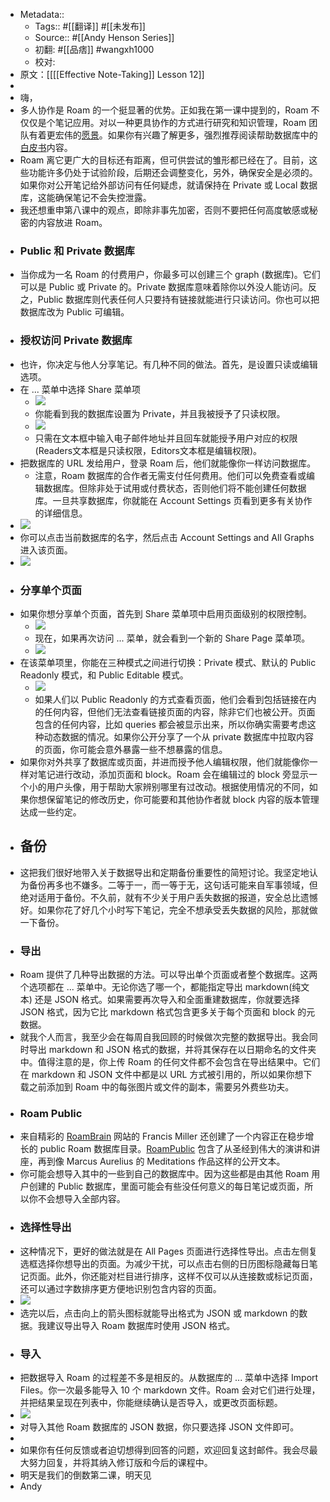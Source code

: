 - Metadata::
    - Tags:: #[[翻译]] #[[未发布]]
    - Source:: #[[Andy Henson Series]]
    - 初翻: #[[品痞]] #wangxh1000
    - 校对:
- 原文：[[[[Effective Note-Taking]] Lesson 12]]
- 
- 嗨，
- 多人协作是 Roam 的一个挺显著的优势。正如我在第一课中提到的，Roam 不仅仅是个笔记应用。对以一种更具协作的方式进行研究和知识管理，Roam 团队有着更宏伟的[愿景](https://roamresearch.com/?ck_subscriber_id=909315694#/app/help/page/pLXWFvNB3)。如果你有兴趣了解更多，强烈推荐阅读帮助数据库中的[白皮书](https://roamresearch.com/?ck_subscriber_id=909315694#/app/help/page/Vu1MmjinS)内容。
- Roam 离它更广大的目标还有距离，但可供尝试的雏形都已经在了。目前，这些功能许多仍处于试验阶段，后期还会调整变化，另外，确保安全是必须的。如果你对公开笔记给外部访问有任何疑虑，就请保持在 Private 或 Local 数据库，这能确保笔记不会失控泄露。
- 我还想重申第八课中的观点，即除非事先加密，否则不要把任何高度敏感或秘密的内容放进 Roam。
- ### Public 和 Private 数据库
- 当你成为一名 Roam 的付费用户，你最多可以创建三个 graph (数据库)。它们可以是 Public 或 Private 的。Private 数据库意味着除你以外没人能访问。反之，Public 数据库则代表任何人只要持有链接就能进行只读访问。你也可以把数据库改为 Public 可编辑。
- ### 授权访问 Private 数据库
- 也许，你决定与他人分享笔记。有几种不同的做法。首先，是设置只读或编辑选项。
- 在 ... 菜单中选择 Share 菜单项
    - ![](https://firebasestorage.googleapis.com/v0/b/firescript-577a2.appspot.com/o/imgs%2Fapp%2Fxwang-learning-space%2FZ5HR8B6UXV.png?alt=media&token=a7dbee72-540a-466a-a92b-00c9a0576952)
    - 你能看到我的数据库设置为 Private，并且我被授予了只读权限。
    - ![](https://firebasestorage.googleapis.com/v0/b/firescript-577a2.appspot.com/o/imgs%2Fapp%2Fxwang-learning-space%2FwI65cE4Qiv.png?alt=media&token=c4faa6e2-f774-44f3-a96f-863733d0e5e8)
    - 只需在文本框中输入电子邮件地址并且回车就能授予用户对应的权限(Readers文本框是只读权限，Editors文本框是编辑权限)。
- 把数据库的 URL 发给用户，登录 Roam 后，他们就能像你一样访问数据库。
    - 注意，Roam 数据库的合作者无需支付任何费用。他们可以免费查看或编辑数据库。但除非处于试用或付费状态，否则他们将不能创建任何数据库。一旦共享数据库，你就能在 Account Settings 页看到更多有关协作的详细信息。
- ![](https://firebasestorage.googleapis.com/v0/b/firescript-577a2.appspot.com/o/imgs%2Fapp%2Fxwang-learning-space%2FpYmK2UlnO8.png?alt=media&token=a090c068-a2bc-46f6-8163-cb73ec148064)
- 你可以点击当前数据库的名字，然后点击 Account Settings and All Graphs 进入该页面。
- ![](https://firebasestorage.googleapis.com/v0/b/firescript-577a2.appspot.com/o/imgs%2Fapp%2Fxwang-learning-space%2FCjzHmaGFEx.png?alt=media&token=5e9e1e23-baab-4294-9159-c1d93caaa5dd)
- ### 分享单个页面
- 如果你想分享单个页面，首先到 Share 菜单项中启用页面级别的权限控制。
    - ![](https://firebasestorage.googleapis.com/v0/b/firescript-577a2.appspot.com/o/imgs%2Fapp%2Fxwang-learning-space%2FUBxBX-Ri-x.png?alt=media&token=2c09d493-fb26-4766-a498-527095628a73)
    - 现在，如果再次访问 ... 菜单，就会看到一个新的 Share Page 菜单项。
    - ![](https://firebasestorage.googleapis.com/v0/b/firescript-577a2.appspot.com/o/imgs%2Fapp%2Fxwang-learning-space%2FC12jURwuqa.png?alt=media&token=ba072dc8-d4b5-4fcb-8cc8-4c24a9c23d1b)
- 在该菜单项里，你能在三种模式之间进行切换：Private 模式、默认的 Public Readonly 模式，和 Public Editable 模式。
    - ![](https://firebasestorage.googleapis.com/v0/b/firescript-577a2.appspot.com/o/imgs%2Fapp%2Fxwang-learning-space%2FFgOtbKE1pR.png?alt=media&token=9b7fcc67-b4b5-4126-b378-ce478bcd99ee)
    - 如果人们以 Public Readonly 的方式查看页面，他们会看到包括链接在内的任何内容，但他们无法查看链接页面的内容，除非它们也被公开。页面包含的任何内容，比如 queries 都会被显示出来，所以你确实需要考虑这种动态数据的情况。如果你公开分享了一个从 private 数据库中拉取内容的页面，你可能会意外暴露一些不想暴露的信息。
- 如果你对外共享了数据库或页面，并进而授予他人编辑权限，他们就能像你一样对笔记进行改动，添加页面和 block。Roam 会在编辑过的 block 旁显示一个小的用户头像，用于帮助大家辨别哪里有过改动。根据使用情况的不同，如果你想保留笔记的修改历史，你可能要和其他协作者就 block 内容的版本管理达成一些约定。
- ## 备份
- 这把我们很好地带入关于数据导出和定期备份重要性的简短讨论。我坚定地认为备份再多也不嫌多。二等于一，而一等于无，这句话可能来自军事领域，但绝对适用于备份。不久前，就有不少关于用户丢失数据的报道，安全总比遗憾好。如果你花了好几个小时写下笔记，完全不想承受丢失数据的风险，那就做一下备份。
- ### 导出
- Roam 提供了几种导出数据的方法。可以导出单个页面或者整个数据库。这两个选项都在 ... 菜单中。无论你选了哪一个，都能指定导出 markdown(纯文本) 还是 JSON 格式。如果需要再次导入和全面重建数据库，你就要选择 JSON 格式，因为它比 markdown 格式包含更多关于每个页面和 block 的元数据。
- 就我个人而言，我至少会在每周自我回顾的时候做次完整的数据导出。我会同时导出 markdown 和 JSON 格式的数据，并将其保存在以日期命名的文件夹中。值得注意的是，你上传 Roam 的任何文件都不会包含在导出结果中。它们在 markdown 和 JSON 文件中都是以 URL 方式被引用的，所以如果你想下载之前添加到 Roam 中的每张图片或文件的副本，需要另外费些功夫。
- ### Roam Public
- 来自精彩的 [RoamBrain](https://el2.convertkit-mail2.com/c/68u5q5qvvpuoul2d36to/g3hnhwuz4m42z0/aHR0cHM6Ly93d3cucm9hbWJyYWluLmNvbQ==) 网站的 Francis Miller 还创建了一个内容正在稳步增长的 public Roam 数据库目录。[RoamPublic](https://el2.convertkit-mail2.com/c/68u5q5qvvpuoul2d36to/9qhzhdu2odo828/aHR0cHM6Ly93d3cucm9hbXB1YmxpYy5jb20=) 包含了从圣经到伟大的演讲和讲座，再到像 Marcus Aurelius 的 Meditations 作品这样的公开文本。
- 你可能会想导入其中的一些到自己的数据库中。因为这些都是由其他 Roam 用户创建的 Public 数据库，里面可能会有些没任何意义的每日笔记或页面，所以你不会想导入全部内容。
- ### 选择性导出
- 这种情况下，更好的做法就是在 All Pages 页面进行选择性导出。点击左侧复选框选择你想导出的页面。为减少干扰，可以点击右侧的日历图标隐藏每日笔记页面。此外，你还能对栏目进行排序，这样不仅可以从连接数或标记页面，还可以通过字数排序更方便地识别包含内容的页面。
- ![](https://firebasestorage.googleapis.com/v0/b/firescript-577a2.appspot.com/o/imgs%2Fapp%2Fxwang-learning-space%2FjzXymLqTPL.png?alt=media&token=3698d52a-9ffb-4c47-a091-3c4a8ad147da)
- 选完以后，点击向上的箭头图标就能导出格式为 JSON 或 markdown 的数据。我建议导出导入 Roam 数据库时使用 JSON 格式。
- ### 导入
- 把数据导入 Roam 的过程差不多是相反的。从数据库的 ... 菜单中选择 Import Files。你一次最多能导入 10 个 markdown 文件。Roam 会对它们进行处理，并把结果呈现在列表中，你能继续确认是否导入，或更改页面标题。
- ![](https://firebasestorage.googleapis.com/v0/b/firescript-577a2.appspot.com/o/imgs%2Fapp%2Fxwang-learning-space%2FjwqvXRMjqP.png?alt=media&token=7b7d423c-2060-412d-abc7-1fea3cbcf7f8)
- 对导入其他 Roam 数据库的 JSON 数据，你只要选择 JSON 文件即可。
- 
- 如果你有任何反馈或者迫切想得到回答的问题，欢迎回复这封邮件。我会尽最大努力回复，并将其纳入修订版和今后的课程中。
- 明天是我们的倒数第二课，明天见
- Andy
